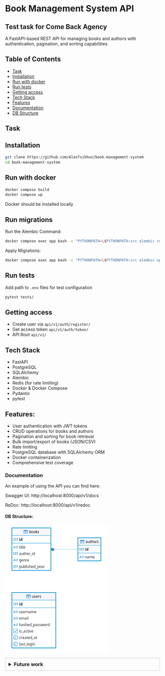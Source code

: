 # Book Management System API

## Test task for Come Back Agency

A FastAPI-based REST API for managing books and authors with authentication, pagination, and sorting capabilities.

## Table of Contents

- [Task](#task)
- [Installation](#installation)
- [Run with docker](#run-with-docker)
- [Run tests](#run-tests)
- [Getting access](#getting-access)
- [Tech Stack](#tech-stack)
- [Features](#features)
- [Documentation](#documentation)
- [DB Structure](#db-structure)

## Task

## Installation

```bash
git clone https://github.com/AlexTsikhun/book-management-system
cd book-management-system

```

## Run with docker

```bash
docker compose build
docker compose up
```

Docker should be installed locally

## Run migrations

Run the Alembic Command:

```bash
docker compose exec app bash -c "PYTHONPATH=\$PYTHONPATH:src alembic revision --autogenerate -m 'Add relationship between models'"
```

Apply Migrations:

```bash
docker compose exec app bash -c "PYTHONPATH=\$PYTHONPATH:src alembic upgrade head"
```


## Run tests

Add path to `.env` files for test configuration

```bash
pytest tests/
```


## Getting access

- Create user via `api/v1/auth/register/`
- Get access token `api/v1/auth/token/`
- API Root `api/v1/`

## Tech Stack

- FastAPI
- PostgreSQL
- SQLAlchemy
- Alembic
- Redis (for rate limiting)
- Docker & Docker Compose
- Pydantic
- pytest

## Features:

- User authentication with JWT tokens
- CRUD operations for books and authors
- Pagination and sorting for book retrieval
- Bulk import/export of books (JSON/CSV)
- Rate limiting
- PostgreSQL database with SQLAlchemy ORM
- Docker containerization
- Comprehensive test coverage


### Documentation

An example of using the API you can find here:

Swagger UI: http://localhost:8000/api/v1/docs

ReDoc: http://localhost:8000/api/v1/redoc



#### DB Structure:

![db_structure.png](readme_images/db_structure.png)


<details style="border: 1px solid #ccc; padding: 10px; margin-bottom: 10px">
<summary style="font-size: 1.17em; font-weight: bold; ">Future work</summary>

- Add more tests, refactor it
- Add recomendation system
- Deploy to AWS

</details>

